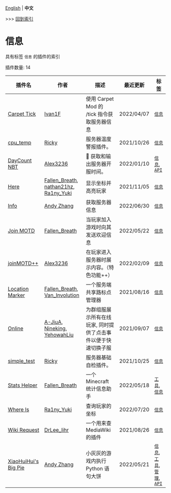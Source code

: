 [English](readme.md) | **中文**

\>\>\> [回到索引](/readme-zh_cn.md)

# 信息

具有标签 `信息` 的插件的索引

插件数量: 14

| 插件名 | 作者 | 描述 | 最近更新 | 标签 |
| --- | --- | --- | --- | --- |
| [Carpet Tick](/plugins/carpet_tick/readme-zh_cn.md) | [Ivan1F](https://github.com/Ivan-1F) | 使用 Carpet Mod 的 /tick 指令获取服务器信息 | 2022/04/07 | [`信息`](/labels/information/readme-zh_cn.md) |
| [cpu_temp](/plugins/cpu_temp/readme-zh_cn.md) | [Ricky](https://github.com/R1ckyH) | 服务器温度警报插件。 | 2021/10/26 | [`信息`](/labels/information/readme-zh_cn.md) |
| [DayCount NBT](/plugins/daycount_nbt/readme-zh_cn.md) | [Alex3236](https://github.com/alex3236) | :calendar: 获取和输出服务器开服时间。 | 2022/01/10 | [`信息`](/labels/information/readme-zh_cn.md), [`API`](/labels/api/readme-zh_cn.md) |
| [Here](/plugins/here/readme-zh_cn.md) | [Fallen_Breath](https://github.com/Fallen-Breath), [nathan21hz](https://github.com/nathan21hz), [Ra1ny_Yuki](https://github.com/ra1ny-yuki) | 显示坐标并高亮玩家 | 2021/11/05 | [`信息`](/labels/information/readme-zh_cn.md) |
| [Info](/plugins/info/readme-zh_cn.md) | [Andy Zhang](https://github.com/AnzhiZhang) | 获取服务器信息 | 2022/06/30 | [`信息`](/labels/information/readme-zh_cn.md) |
| [Join MOTD](/plugins/join_motd/readme-zh_cn.md) | [Fallen_Breath](https://github.com/Fallen-Breath) | 当玩家加入游戏时向其发送欢迎信息 | 2022/05/22 | [`信息`](/labels/information/readme-zh_cn.md) |
| [joinMOTD++](/plugins/join_motd_plus/readme-zh_cn.md) | [Alex3236](https://github.com/alex3236) | 在玩家进入服务器时展示内容。（特色功能++） | 2022/02/09 | [`信息`](/labels/information/readme-zh_cn.md) |
| [Location Marker](/plugins/location_marker/readme-zh_cn.md) | [Fallen_Breath](https://github.com/Fallen-Breath), [Van_Involution](https://github.com/Van-Nya) | 一个服务端共享路标点管理器 | 2021/08/16 | [`信息`](/labels/information/readme-zh_cn.md) |
| [Online](/plugins/online/readme-zh_cn.md) | [A-JiuA](https://github.com/A-JiuA), [Nineking](https://github.com/NineKing32649163), [YehowahLiu](https://github.com/YehowahLiu) | 为群组服展示所有在线玩家, 同时提供了点击事件以便于快速切换子服 | 2021/09/07 | [`信息`](/labels/information/readme-zh_cn.md) |
| [simple_test](/plugins/simple_test/readme-zh_cn.md) | [Ricky](https://github.com/R1ckyH) | 服务器基础自检插件。 | 2021/10/25 | [`信息`](/labels/information/readme-zh_cn.md) |
| [Stats Helper](/plugins/stats_helper/readme-zh_cn.md) | [Fallen_Breath](https://github.com/Fallen-Breath) | 一个 Minecraft 统计信息助手 | 2022/05/18 | [`工具`](/labels/tool/readme-zh_cn.md), [`信息`](/labels/information/readme-zh_cn.md) |
| [Where Is](/plugins/where_is/readme-zh_cn.md) | [Ra1ny_Yuki](https://github.com/ra1ny-yuki) | 查询玩家的坐标 | 2022/07/20 | [`信息`](/labels/information/readme-zh_cn.md) |
| [Wiki Request](/plugins/wiki_request/readme-zh_cn.md) | [DrLee_lihr](https://github.com/DrLee-lihr) | 一个用来查MediaWiki的插件 | 2021/08/26 | [`信息`](/labels/information/readme-zh_cn.md) |
| [XiaoHuiHui's Big Pie](/plugins/xiaohuihuis_big_pie/readme-zh_cn.md) | [Andy Zhang](https://github.com/AnzhiZhang) | 小灰灰的游戏内执行 Python 语句大饼 | 2022/05/21 | [`信息`](/labels/information/readme-zh_cn.md), [`工具`](/labels/tool/readme-zh_cn.md), [`管理`](/labels/management/readme-zh_cn.md), [`API`](/labels/api/readme-zh_cn.md) |

